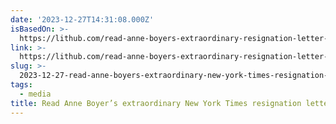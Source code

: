 ```yaml
---
date: '2023-12-27T14:31:08.000Z'
isBasedOn: >-
  https://lithub.com/read-anne-boyers-extraordinary-resignation-letter-from-the-new-york-times/
link: >-
  https://lithub.com/read-anne-boyers-extraordinary-resignation-letter-from-the-new-york-times/
slug: >-
  2023-12-27-read-anne-boyers-extraordinary-new-york-times-resignation-letter-litera
tags:
  - media
title: Read Anne Boyer’s extraordinary New York Times resignation letter. ‹ Litera
---
```


